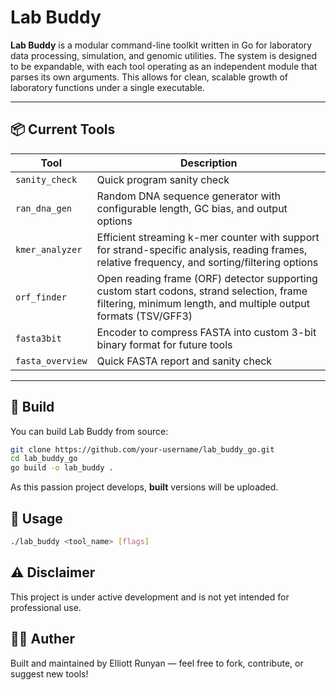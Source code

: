 # Lab Buddy

**Lab Buddy** is a modular command-line toolkit written in Go for laboratory data processing, simulation, and genomic utilities. The system is designed to be expandable, with each tool operating as an independent module that parses its own arguments. This allows for clean, scalable growth of laboratory functions under a single executable.

---

## 📦 Current Tools

| Tool | Description |
| ---- | ----------- |
| `sanity_check` | Quick program sanity check |
| `ran_dna_gen` | Random DNA sequence generator with configurable length, GC bias, and output options |
| `kmer_analyzer` | Efficient streaming k-mer counter with support for strand-specific analysis, reading frames, relative frequency, and sorting/filtering options |
| `orf_finder` | Open reading frame (ORF) detector supporting custom start codons, strand selection, frame filtering, minimum length, and multiple output formats (TSV/GFF3) |
| `fasta3bit` | Encoder to compress FASTA into custom 3-bit binary format for future tools |
| `fasta_overview` | Quick FASTA report and sanity check |

---

## 🔧 Build

You can build Lab Buddy from source:

```bash
git clone https://github.com/your-username/lab_buddy_go.git
cd lab_buddy_go
go build -o lab_buddy .

```

As this passion project develops, **built** versions will be uploaded.

## 🚀 Usage

```bash
./lab_buddy <tool_name> [flags]
```

## ⚠️ Disclaimer

This project is under active development and is not yet intended for professional use.

## 👨‍💻 Auther

Built and maintained by Elliott Runyan — feel free to fork, contribute, or suggest new tools!
